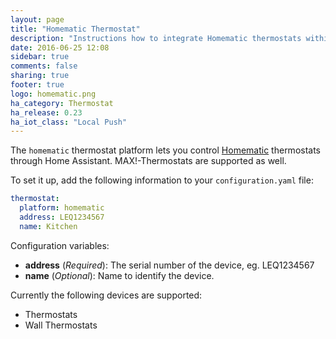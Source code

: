 ```yaml
---
layout: page
title: "Homematic Thermostat"
description: "Instructions how to integrate Homematic thermostats within Home Assistant."
date: 2016-06-25 12:08
sidebar: true
comments: false
sharing: true
footer: true
logo: homematic.png
ha_category: Thermostat
ha_release: 0.23
ha_iot_class: "Local Push"
---
```



The `homematic` thermostat platform lets you control [Homematic](http://www.homematic.com/) thermostats through Home Assistant. MAX!-Thermostats are supported as well.

To set it up, add the following information to your `configuration.yaml` file:

```yaml
thermostat:
  platform: homematic
  address: LEQ1234567
  name: Kitchen
```

Configuration variables:

- **address** (*Required*): The serial number of the device, eg. LEQ1234567
- **name** (*Optional*): Name to identify the device.

Currently the following devices are supported:

- Thermostats
- Wall Thermostats
